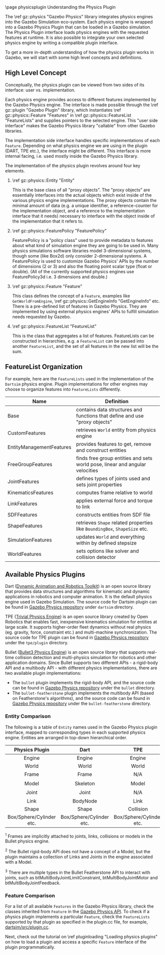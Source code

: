 \page physicsplugin Understanding the Physics Plugin

The \ref gz::physics "Gazebo Physics" library integrates physics engines into the Gazebo Simulation eco-system.
Each physics engine is wrapped into a Gazebo Physics Plugin that can be loaded in a Gazebo simulation.
The Physics Plugin interface loads physics engines with the requested features at runtime.
It is also possible to integrate your own selected physics engine by writing a compatible plugin interface.

To get a more in-depth understanding of how the physics plugin works in Gazebo, we will start with some high level concepts and definitions.

<!-- TODO: add tutorial on how to write your own physics plugin -->

## High Level Concept

Conceptually, the physics plugin can be viewed from two sides of its interface: user vs. implementation.

Each physics engine provides access to different features implemented by the Gazebo Physics engine.
The interface is made possible through the \ref gz::plugin "Gazebo Plugin" library, which instantiates \ref gz::physics::Feature "Features" in \ref gz::physics::FeatureList "FeatureLists" and supplies pointers to the selected engine.
This "user side interface" makes the Gazebo Physics library "callable" from other Gazebo libraries.

The implementation side interface handles specific implementations of each `Feature`.
Depending on what physics engine we are using in the plugin (DART, TPE etc.), the interface might be different.
This interface is more internal facing, i.e. used mostly inside the Gazebo Physics library.

The implementation of the physics plugin revolves around four key elements.

1. \ref gz::physics::Entity "Entity"

    This is the base class of all "proxy objects".
    The "proxy objects" are essentially interfaces into the actual objects which exist inside of the various physics engine implementations.
    The proxy objects contain the minimal amount of data (e.g. a unique identifier, a reference-counter for the implementation object, and a reference to the implementation interface that it needs) necessary to interface with the object inside of the implementation that it refers to.

2. \ref gz::physics::FeaturePolicy "FeaturePolicy"

    FeaturePolicy is a "policy class" used to provide metadata to features about what kind of simulation engine they are going to be used in.
    Many physics simulations software libraries model 3-dimensional systems, though some (like Box2d) only consider 2-dimensional systems.
    A FeaturePolicy is used to customize Gazebo Physics' APIs by the number of dimensions (2 or 3) and also the floating point scalar type (float or double).
    (All of the currently supported physics engines use FeaturePolicy3d i.e. 3 dimensions and double.)

3. \ref gz::physics::Feature "Feature"

    This class defines the concept of a `Feature`, examples like `GetWorldFromEngine`, \ref gz::physics::GetEngineInfo "GetEngineInfo" etc.
    There is a pre-defined list of features in Gazebo Physics.
    They are implemented by using external physics engines' APIs to fulfill simulation needs requested by Gazebo.

4. \ref gz::physics::FeatureList "FeatureList"

    This is the class that aggregates a list of features.
    FeatureLists can be constructed in hierarchies, e.g. a `FeatureList` can be passed into another `FeatureList`, and the set of all features in the new list will be the sum.


## FeatureList Organization

For example, here are the `FeatureLists` used in the implementation of the `Dartsim` physics engine.
Plugin implementations for other engines may choose to organize features into `FeatureLists` differently.

| Name  | Definition  |
|---|---|
| Base  | contains data structures and functions that define and use "proxy objects"   |
| CustomFeatures  | retrieves `World` entity from physics engine|
| EntityManagementFeatures  | provides features to get, remove and construct entities  |
| FreeGroupFeatures  | finds free group entities and sets world pose, linear and angular velocities  |
| JointFeatures  | defines types of joints used and sets joint properties  |
| KinematicsFeatures  | computes frame relative to world  |
| LinkFeatures  | applies external force and torque to link  |
| SDFFeatures  | constructs entities from SDF file  |
| ShapeFeatures  | retrieves `Shape` related properties like `BoundingBox`, `ShapeSize` etc. |
| SimulationFeatures  | updates `World` and everything within by defined stepsize |
| WorldFeatures  | sets options like solver and collision detector  |

## Available Physics Plugins

Dart ([Dynamic Animation and Robotics Toolkit](https://dartsim.github.io/)) is an open source library that provides data structures and algorithms for kinematic and dynamic applications in robotics and computer animation.
It is the default physics engine used in Gazebo Simulation.
The source code for Dartsim plugin can be found in [Gazebo Physics repository](https://github.com/gazebosim/gz-physics/tree/main) under `dartsim` directory.

TPE ([Trivial Physics Engine](https://github.com/gazebosim/gz-physics/tree/main/tpe)) is an open source library created by Open Robotics that enables fast, inexpensive kinematics simulation for entities at large scale.
It supports higher-order fleet dynamics without real physics (eg. gravity, force, constraint etc.) and multi-machine synchronization.
The source code for TPE plugin can be found in [Gazebo Physics repository](https://github.com/gazebosim/gz-physics/tree/main) under the `tpe/plugin` directory.

Bullet ([Bullet3 Physics Engine](https://github.com/bulletphysics/bullet3)) is an open source library that supports real-time collision detection and multi-physics simulation for robotics and other application domains.
Since Bullet supports two different APIs - a rigid-body API and a multibody API - with different physics implementations, there are two available plugin implementations:
- The `bullet` plugin implements the rigid-body API, and the source code can be found in [Gazebo Physics repository](https://github.com/gazebosim/gz-physics/tree/main) under the `bullet` directory.
- The `bullet-featherstone` plugin implements the multibody API (based on Featherstone's algorithms), and the source code can be found in [Gazebo Physics repository](https://github.com/gazebosim/gz-physics/tree/main) under the `bullet-featherstone` directory.

### Entity Comparison

The following is a table of `Entity` names used in the Gazebo Physics plugin interface, mapped to corresponding types in each supported physics engine.
Entities are arranged in top-down hierarchical order.

| Physics Plugin | Dart  | TPE | Bullet | Bullet Featherstone |
|:-:|:-:|:-:|:-:|:-:|
| Engine  | Engine  | Engine  | Engine  | Engine  |
| World  | World  | World  | btDiscreteDynamicsWorld | btMultiBodyDynamicsWorld |
| Frame  | Frame  | N/A  | N/A<sup>1</sup> | N/A<sup>1</sup> |
| Model  | Skeleton  | Model | N/A<sup>2</sup> | btMultiBody |
| Joint  | Joint  | N/A | btTypedConstraint | btMultiBodyJoint<sup>3</sup> |
| Link  | BodyNode  | Link | btRigidBody | btMultiBodyLink |
| Shape  | Shape  | Collision | btCollisionShape | btCollisionShape |
| Box/Sphere/Cylinder etc. | Box/Sphere/Cylinder etc. | Box/Sphere/Cylinder etc. | Box/Sphere/Cylinder etc. | Box/Sphere/Cylinder etc. |

<sup>1</sup> Frames are implicitly attached to joints, links, collisions or models in the Bullet physics engine.

<sup>2</sup> The Bullet rigid-body API does not have a concept of a Model, but the plugin maintains a collection of Links and Joints in the engine associated with a Model.

<sup>3</sup> There are multiple types in the Bullet Featherstone API to interact with joints, such as btMultiBodyJointLimitConstraint, btMultiBodyJointMotor and btMultiBodyJointFeedback.

### Feature Comparison

For a list of all available `Features` in the Gazebo Physics library, check the classes inherited from `Feature` in the [Gazebo Physics API](https://gazebosim.org/api/physics/8/hierarchy.html).
To check if a physics plugin implements a particular `Feature`, check the `FeatureLists` supported by that plugin as specified in the plugin.cc file, for example, [dartsim/src/plugin.cc](https://github.com/gazebosim/gz-physics/blob/main/dartsim/src/plugin.cc).

Next, check out the tutorial on \ref pluginloading "Loading physics plugins" on how to load a plugin and access a specific `Feature` interface of the plugin programmatically.
